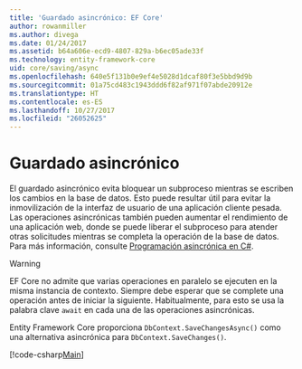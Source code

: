 ```yaml
---
title: 'Guardado asincrónico: EF Core'
author: rowanmiller
ms.author: divega
ms.date: 01/24/2017
ms.assetid: b64a606e-ecd9-4807-829a-b6ec05ade33f
ms.technology: entity-framework-core
uid: core/saving/async
ms.openlocfilehash: 640e5f131b0e9ef4e5028d1dcaf80f3e5bbd9d9b
ms.sourcegitcommit: 01a75cd483c1943ddd6f82af971f07abde20912e
ms.translationtype: HT
ms.contentlocale: es-ES
ms.lasthandoff: 10/27/2017
ms.locfileid: "26052625"
---
```

# <a name="asynchronous-saving"></a>Guardado asincrónico

El guardado asincrónico evita bloquear un subproceso mientras se escriben los cambios en la base de datos. Esto puede resultar útil para evitar la inmovilización de la interfaz de usuario de una aplicación cliente pesada. Las operaciones asincrónicas también pueden aumentar el rendimiento de una aplicación web, donde se puede liberar el subproceso para atender otras solicitudes mientras se completa la operación de la base de datos. Para más información, consulte [Programación asincrónica en C#](https://docs.microsoft.com/dotnet/csharp/async).

> [!WARNING]  
> EF Core no admite que varias operaciones en paralelo se ejecuten en la misma instancia de contexto. Siempre debe esperar que se complete una operación antes de iniciar la siguiente. Habitualmente, para esto se usa la palabra clave `await` en cada una de las operaciones asincrónicas.

Entity Framework Core proporciona `DbContext.SaveChangesAsync()` como una alternativa asincrónica para `DbContext.SaveChanges()`.

[!code-csharp[Main](../../../samples/core/Saving/Saving/Async/Sample.cs#Sample)]
